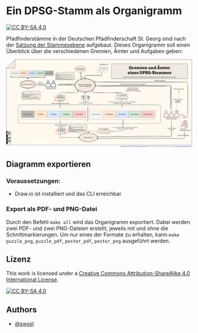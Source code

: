 
# Ein DPSG-Stamm als Organigramm
[![CC BY-SA 4.0][cc-by-sa-shield]][cc-by-sa]

Pfadfinderstämme in der Deutschen Pfadfinderschaft St. Georg sind nach der [Satzung der Stammesebene](https://dpsg.de/de/die-dpsg/ordnung-satzungen-interventionsordnung) aufgebaut. Dieses Organigramm soll einen Überblick über die verschiedenen Gremien, Ämter und Aufgaben geben:

[cc-by-sa-shield]: https://img.shields.io/badge/License-CC%20BY--SA%204.0-lightgrey.svg

![Der DPSG-Stamm als Organigramm](out/stammes-gremien-poster.png)

## Diagramm exportieren

### Voraussetzungen:
+ Draw.io ist installiert und das CLI erreichbar
  
### Export als PDF- und PNG-Datei
Durch den Befehl `make all` wird das Organigramm exportiert. Dabei werden zwei PDF- und zwei PNG-Dateien erstellt, jeweils mit und ohne die Schnittmarkierungen. Um nur eines der Formate zu erhalten, kann `make puzzle_png`, `puzzle_pdf`, `poster_pdf`, `poster_png` ausgeführt werden.

## Lizenz

This work is licensed under a
[Creative Commons Attribution-ShareAlike 4.0 International License][cc-by-sa].

[![CC BY-SA 4.0][cc-by-sa-image]][cc-by-sa]

[cc-by-sa]: http://creativecommons.org/licenses/by-sa/4.0/
[cc-by-sa-image]: https://licensebuttons.net/l/by-sa/4.0/88x31.png

## Authors

- [@swssl](https://www.github.com/swssl)

